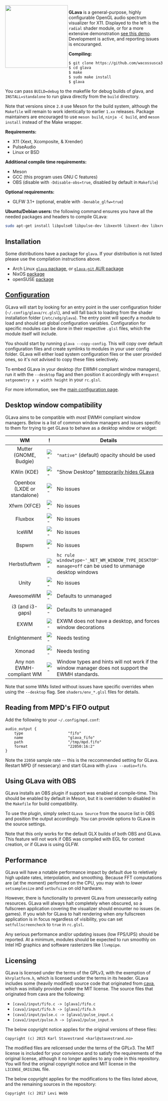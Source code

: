 
<img align="left" width="200" height="200" src="https://thumbs.gfycat.com/DefiantInformalIndianspinyloach-size_restricted.gif" />

**GLava** is a general-purpose, highly configurable OpenGL audio spectrum visualizer for X11. Displayed to the left is the `radial` shader module, or for a more extensive demonstration [see this demo](https://streamable.com/dgpj8). Development is active, and reporting issues is encouranged.

**Compiling:**

```bash
$ git clone https://github.com/wacossusca34/glava
$ cd glava
$ make
$ sudo make install
$ glava
```

You can pass `BUILD=debug` to the makefile for debug builds of glava, and `INSTALL=standalone` to run glava directly from the `build` directory.

Note that versions since `2.0` use Meson for the build system, although the `Makefile` will remain to work identically to earlier `1.xx` releases. Package maintainers are encouraged to use `meson build`, `ninja -C build`, and `meson install` instead of the Make wrapper.

**Requirements:**

- X11 (Xext, Xcomposite, & Xrender)
- PulseAudio
- Linux or BSD

**Additional compile time requirements:**

- Meson
- GCC (this program uses GNU C features)
- OBS (disable with `-Ddisable-obs=true`, disabled by default in `Makefile`)

**Optional requirements:**

- GLFW 3.1+ (optional, enable with `-Denable_glfw=true`)

**Ubuntu/Debian users:** the following command ensures you have all the needed packages and headers to compile GLava:
```bash
sudo apt-get install libpulse0 libpulse-dev libxext6 libxext-dev libxrender-dev libxcomposite-dev meson gcc 
```

## Installation
Some distributions have a package for `glava`. If your distribution is not listed please use the compilation instructions above.

- Arch Linux [`glava` package](https://www.archlinux.org/packages/community/x86_64/glava/), or [`glava-git` AUR package](https://aur.archlinux.org/packages/glava-git/)
- NixOS [package](https://github.com/NixOS/nixpkgs/blob/release-18.09/pkgs/applications/misc/glava/default.nix)
- openSUSE [package](https://build.opensuse.org/package/show/X11:Utilities/glava)

## [Configuration](https://github.com/wacossusca34/glava/wiki)

GLava will start by looking for an entry point in the user configuration folder (`~/.config/glava/rc.glsl`), and will fall back to loading from the shader installation folder (`/etc/xdg/glava`). The entry point will specify a module to load and should set global configuration variables. Configuration for specific modules can be done in their respective `.glsl` files, which the module itself will include.

You should start by running `glava --copy-config`. This will copy over default configuration files and create symlinks to modules in your user config folder. GLava will either load system configuration files or the user provided ones, so it's not advised to copy these files selectively.

To embed GLava in your desktop (for EWMH compliant window managers), run it with the `--desktop` flag and then position it accordingly with `#request setgeometry x y width height` in your `rc.glsl`.

For more information, see the [main configuration page](https://github.com/wacossusca34/glava/wiki).

## Desktop window compatibility

GLava aims to be compatible with _most_ EWMH compliant window managers. Below is a list of common window managers and issues specific to them for trying to get GLava to behave as a desktop window or widget:

| WM | ! | Details
| :---: | --- | --- |
| Mutter (GNOME, Budgie) | ![-](https://placehold.it/15/118932/000000?text=+) | `"native"` (default) opacity should be used
| KWin (KDE) | ![-](https://placehold.it/15/118932/000000?text=+) | "Show Desktop" [temporarily hides GLava](https://github.com/wacossusca34/glava/issues/4#issuecomment-419729184)
| Openbox (LXDE or standalone) | ![-](https://placehold.it/15/118932/000000?text=+) | No issues
| Xfwm (XFCE) | ![-](https://placehold.it/15/118932/000000?text=+) | No issues
| Fluxbox | ![-](https://placehold.it/15/118932/000000?text=+) | No issues
| IceWM | ![-](https://placehold.it/15/118932/000000?text=+) | No issues
| Bspwm | ![-](https://placehold.it/15/118932/000000?text=+) | No issues
| Herbstluftwm | ![-](https://placehold.it/15/118932/000000?text=+) | `hc rule windowtype~'_NET_WM_WINDOW_TYPE_DESKTOP' manage=off` can be used to unmanage desktop windows
| Unity | ![-](https://placehold.it/15/118932/000000?text=+) | No issues
| AwesomeWM | ![-](https://placehold.it/15/118932/000000?text=+) | Defaults to unmanaged
| i3 (and i3-gaps) | ![-](https://placehold.it/15/118932/000000?text=+) | Defaults to unmanaged
| EXWM | ![-](https://placehold.it/15/f03c15/000000?text=+) | EXWM does not have a desktop, and forces window decorations
| Enlightenment | ![-](https://placehold.it/15/1589F0/000000?text=+) | Needs testing
| Xmonad | ![-](https://placehold.it/15/1589F0/000000?text=+) | Needs testing
| Any non EWMH-compliant WM | ![-](https://placehold.it/15/f03c15/000000?text=+) | Window types and hints will not work if the window manager does not support the EWMH standards.

Note that some WMs listed without issues have specific overrides when using the `--desktop` flag. See `shaders/env_*.glsl` files for details.

## Reading from MPD's FIFO output

Add the following to your `~/.config/mpd.conf`:

```
audio_output {
    type                    "fifo"
    name                    "glava_fifo"
    path                    "/tmp/mpd.fifo"
    format                  "22050:16:2"
}
```

Note the `22050` sample rate -- this is the reccommended setting for GLava. Restart MPD (if nessecary) and start GLava with `glava --audio=fifo`.

## Using GLava with OBS

GLava installs an OBS plugin if support was enabled at compile-time. This should be enabled by default in Meson, but it is overridden to disabled in the `Makefile` for build compatibility.

To use the plugin, simply select `GLava Source` from the source list in OBS and position the output accordingly. You can provide options to GLava in the source settings.

Note that this only works for the default GLX builds of both OBS and GLava. This feature will not work if OBS was compiled with EGL for context creation, or if GLava is using GLFW.

## Performance

GLava will have a notable performance impact by default due to reletively high update rates, interpolation, and smoothing. Because FFT computations are (at the moment) performed on the CPU, you may wish to _lower_ `setsamplesize` and `setbufsize` on old hardware.

However, there is functionality to prevent GLava from unessecarily eating resources. GLava will always halt completely when obscured, so a fullscreen application covering the visualizer should enounter no issues (ie. games). If you wish for GLava to halt rendering when _any_ fullscreen application is in focus regardless of visibility, you can set `setfullscreencheck` to `true` in `rc.glsl`.

Any serious performance and/or updating issues (low FPS/UPS) should be reported. At a minimum, modules should be expected to run smoothly on Intel HD graphics and software rasterizers like `llvmpipe`.

## Licensing

GLava is licensed under the terms of the GPLv3, with the exemption of `khrplatform.h`, which is licensed under the terms in its header. GLava includes some (heavily modified) source code that originated from [cava](https://github.com/karlstav/cava), which was initially provided under the MIT license. The source files that originated from cava are the following:

- `[cava]/input/fifo.c -> [glava]/fifo.c`
- `[cava]/input/fifo.h -> [glava]/fifo.h`
- `[cava]/input/pulse.c -> [glava]/pulse_input.c`
- `[cava]/input/pulse.h -> [glava]/pulse_input.h`

The below copyright notice applies for the original versions of these files:

`Copyright (c) 2015 Karl Stavestrand <karl@stavestrand.no>`

The modified files are relicensed under the terms of the GPLv3. The MIT license is included for your convience and to satisfy the requirements of the original license, although it no longer applies to any code in this repository. You will find the original copyright notice and MIT license in the `LICENSE_ORIGINAL` file.

The below copyright applies for the modifications to the files listed above, and the remaining sources in the repository:

`Copyright (c) 2017 Levi Webb`
